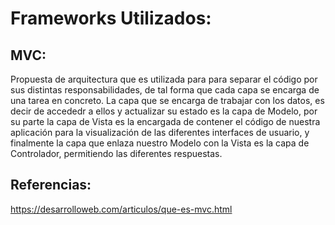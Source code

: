 # Frameworks Utilizados:
## MVC:
Propuesta de arquitectura que es utilizada para para separar el código por sus distintas responsabilidades, de tal forma que cada capa se encarga de una tarea en concreto. La capa que se encarga de trabajar con los datos, es decir de accededr a ellos y actualizar su estado es la capa de Modelo, por su parte la capa de Vista es la encargada de contener el código de nuestra aplicación para la visualización de las diferentes interfaces de usuario, y finalmente la capa que enlaza nuestro Modelo con la Vista es la capa de Controlador, permitiendo las diferentes respuestas.



## Referencias:
https://desarrolloweb.com/articulos/que-es-mvc.html
